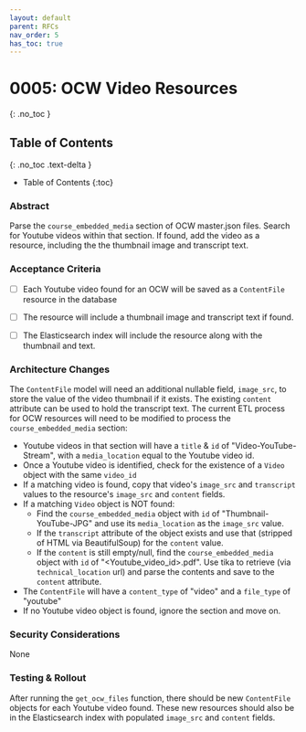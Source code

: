 ```yaml
---
layout: default
parent: RFCs
nav_order: 5
has_toc: true
---
```


# 0005: OCW Video Resources
{: .no_toc }

## Table of Contents
{: .no_toc .text-delta }

- Table of Contents
{:toc}

### Abstract
Parse the `course_embedded_media` section of OCW master.json files.  Search for Youtube videos within that section.
If found, add the video as a resource, including the the thumbnail image and transcript text.


### Acceptance Criteria

- [ ] Each Youtube video found for an OCW will be saved as a `ContentFile` resource in the database
- [ ] The resource will include a thumbnail image and transcript text if found.
- [ ] The Elasticsearch index will include the resource along with the thumbnail and text.


### Architecture Changes

The `ContentFile` model will need an additional nullable field, `image_src`, to store the value of the video thumbnail if it exists.  The existing `content` attribute can be used to hold the transcript text.
The current ETL process for OCW resources will need to be modified to process the `course_embedded_media` section:
  - Youtube videos in that section will have a `title` & `id` of "Video-YouTube-Stream", with a `media_location` equal to the Youtube video id.
  - Once a Youtube video is identified, check for the existence of a `Video` object with the same `video_id`
  - If a matching video is found, copy that video's `image_src` and `transcript` values to the resource's `image_src` and `content` fields.
  - If a matching `Video` object is NOT found:
    - Find the `course_embedded_media` object with `id` of "Thumbnail-YouTube-JPG" and use its `media_location` as the `image_src` value.
    - If the `transcript` attribute of the object exists and use that (stripped of HTML via BeautifulSoup) for the `content` value.
    - If the `content` is still empty/null, find the `course_embedded_media` object with `id` of "<Youtube_video_id>.pdf". Use tika to retrieve (via `technical_location` url) and parse the contents and save to the `content` attribute.
  - The `ContentFile` will have a `content_type` of "video" and a `file_type` of "youtube"
  - If no Youtube video object is found, ignore the section and move on.

### Security Considerations
None

### Testing & Rollout
After running the `get_ocw_files` function, there should be new `ContentFile` objects for each Youtube video found.
These new resources should also be in the Elasticsearch index with populated `image_src` and `content` fields.
